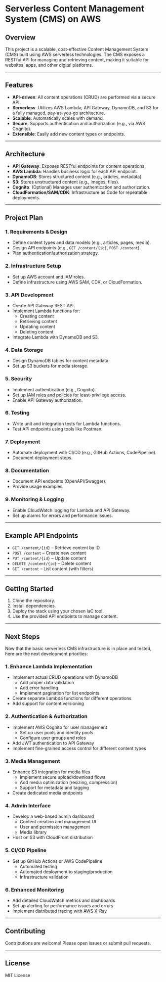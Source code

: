 # Serverless Content Management System (CMS) on AWS

## Overview

This project is a scalable, cost-effective Content Management System (CMS) built using AWS serverless technologies. The CMS exposes a RESTful API for managing and retrieving content, making it suitable for websites, apps, and other digital platforms.

---

## Features

- **API-driven**: All content operations (CRUD) are performed via a secure API.
- **Serverless**: Utilizes AWS Lambda, API Gateway, DynamoDB, and S3 for a fully managed, pay-as-you-go architecture.
- **Scalable**: Automatically scales with demand.
- **Secure**: Supports authentication and authorization (e.g., via AWS Cognito).
- **Extensible**: Easily add new content types or endpoints.

---

## Architecture

- **API Gateway**: Exposes RESTful endpoints for content operations.
- **AWS Lambda**: Handles business logic for each API endpoint.
- **DynamoDB**: Stores structured content (e.g., articles, metadata).
- **S3**: Stores unstructured content (e.g., images, files).
- **Cognito**: (Optional) Manages user authentication and authorization.
- **CloudFormation/SAM/CDK**: Infrastructure as Code for repeatable deployments.

---

## Project Plan

### 1. Requirements & Design

- Define content types and data models (e.g., articles, pages, media).
- Design API endpoints (e.g., `GET /content/{id}`, `POST /content`).
- Plan authentication/authorization strategy.

### 2. Infrastructure Setup

- Set up AWS account and IAM roles.
- Define infrastructure using AWS SAM, CDK, or CloudFormation.

### 3. API Development

- Create API Gateway REST API.
- Implement Lambda functions for:
  - Creating content
  - Retrieving content
  - Updating content
  - Deleting content
- Integrate Lambda with DynamoDB and S3.

### 4. Data Storage

- Design DynamoDB tables for content metadata.
- Set up S3 buckets for media storage.

### 5. Security

- Implement authentication (e.g., Cognito).
- Set up IAM roles and policies for least-privilege access.
- Enable API Gateway authorization.

### 6. Testing

- Write unit and integration tests for Lambda functions.
- Test API endpoints using tools like Postman.

### 7. Deployment

- Automate deployment with CI/CD (e.g., GitHub Actions, CodePipeline).
- Document deployment steps.

### 8. Documentation

- Document API endpoints (OpenAPI/Swagger).
- Provide usage examples.

### 9. Monitoring & Logging

- Enable CloudWatch logging for Lambda and API Gateway.
- Set up alarms for errors and performance issues.

---

## Example API Endpoints

- `GET /content/{id}` – Retrieve content by ID
- `POST /content` – Create new content
- `PUT /content/{id}` – Update content
- `DELETE /content/{id}` – Delete content
- `GET /content` – List content (with filters)

---

## Getting Started

1. Clone the repository.
2. Install dependencies.
3. Deploy the stack using your chosen IaC tool.
4. Use the provided API endpoints to manage content.

---

## Next Steps

Now that the basic serverless CMS infrastructure is in place and tested, here are the next development priorities:

### 1. Enhance Lambda Implementation
- Implement actual CRUD operations with DynamoDB
  - Add proper data validation
  - Add error handling
  - Implement pagination for list endpoints
- Create separate Lambda functions for different operations
- Add support for content versioning

### 2. Authentication & Authorization
- Implement AWS Cognito for user management
  - Set up user pools and identity pools
  - Configure user groups and roles
- Add JWT authentication to API Gateway
- Implement fine-grained access control for different content types

### 3. Media Management
- Enhance S3 integration for media files
  - Implement secure upload/download flows
  - Add media optimization (resizing, compression)
  - Support for metadata and tagging
- Create dedicated media endpoints

### 4. Admin Interface
- Develop a web-based admin dashboard
  - Content creation and management UI
  - User and permission management
  - Media library
- Host on S3 with CloudFront distribution

### 5. CI/CD Pipeline
- Set up GitHub Actions or AWS CodePipeline
  - Automated testing
  - Automated deployment to staging/production
  - Infrastructure validation

### 6. Enhanced Monitoring
- Add detailed CloudWatch metrics and dashboards
- Set up alerting for performance issues and errors
- Implement distributed tracing with AWS X-Ray

---

## Contributing

Contributions are welcome! Please open issues or submit pull requests.

---

## License

MIT License 
